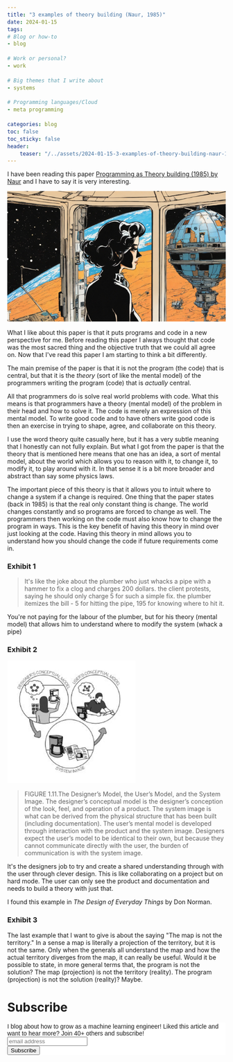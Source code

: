 ```yaml
---
title: "3 examples of theory building (Naur, 1985)"
date: 2024-01-15
tags:
# Blog or how-to
- blog

# Work or personal?
- work

# Big themes that I write about
- systems

# Programming languages/Cloud
- meta programming

categories: blog
toc: false
toc_sticky: false
header:
    teaser: "/../assets/2024-01-15-3-examples-of-theory-building-naur-1985/thumbnail.png"
---
```

<!-- ctrl + alt + v -->

<!-- Checklist:
Title = insight
Interesting 1st sentence
Short and concise -->

<!-- Do the most annoying thing first: thumbnail creation -->

<!-- 1. interesting hook -->
I have been reading this paper [Programming as Theory building (1985) by Naur](https://pages.cs.wisc.edu/~remzi/Naur.pdf) and I have to say it is very interesting. 

![](/../assets/2024-01-15-3-examples-of-theory-building-naur-1985/2024-01-15-23-15-55.png)

What I like about this paper is that it puts programs and code in a new perspective for me. Before reading this paper I always thought that code was the most sacred thing and the objective truth that we could all agree on. Now that I've read this paper I am starting to think a bit differently.

The main premise of the paper is that it is not the program (the code) that is central, but that it is the *theory* (sort of like the mental model) of the programmers writing the program (code) that is *actually* central. 

All that programmers do is solve real world problems with code. What this means is that programmers have a theory (mental model) of the problem in their head and how to solve it. The code is merely an expression of this mental model. To write good code and to have others write good code is then an exercise in trying to shape, agree, and collaborate on this theory. 

I use the word theory quite casually here, but it has a very subtle meaning that I honestly can not fully explain. But what I got from the paper is that the theory that is mentioned here means that one has an idea, a sort of mental model, about the world which allows you to reason with it, to change it, to modify it, to play around with it. In that sense it is a bit more broader and abstract than say some physics laws. 

The important piece of this theory is that it allows you to intuit where to change a system if a change is required. One thing that the paper states (back in 1985) is that the real only constant thing is change. The world changes constantly and so programs are forced to change as well. The programmers then working on the code must also know how to change the program in ways. This is the key benefit of having this theory in mind over just looking at the code. Having this theory in mind allows you to understand how you should change the code if future requirements come in. 

### Exhibit 1

> It's like the joke about the plumber who just whacks a pipe with a hammer to fix a clog and charges 200 dollars. the client protests, saying he should only charge 5 for such a simple fix. the plumber itemizes the bill - 5 for hitting the pipe, 195 for knowing where to hit it.

You're not paying for the labour of the plumber, but for his theory (mental model) that allows him to understand where to modify the system (whack a pipe)


### Exhibit 2

![](/../assets/2024-01-15-3-examples-of-theory-building-naur-1985/2024-01-15-23-05-16.png)

> FIGURE 1.11.The Designer’s Model, the User’s Model, and the System Image. The designer’s conceptual model is the designer’s conception of the look, feel, and operation of a product. The system image is what can be derived from the physical structure that has been built (including documentation). The user’s mental model is developed through interaction with the product and the system image. Designers expect the user’s model to be identical to their own, but because they cannot communicate directly with the user, the burden of communication is with the system image.

It's the designers job to try and create a shared understanding through with the user through clever design. This is like collaborating on a project but on hard mode. The user can only see the product and documentation and needs to build a theory with just that.

I found this example in *The Design of Everyday Things* by Don Norman.

### Exhibit 3

The last example that I want to give is about the saying "The map is not the territory." In a sense a map is literally a projection of the territory, but it is not the same. Only when the generals all understand the map and how the actual territory diverges from the map, it can really be useful. Would it be possible to state, in more general terms that, the program is not the solution? The map (projection) is not the territory (reality). The program (projection) is not the solution (reality)? Maybe.

# Subscribe

<!-- Begin Mailchimp Signup Form -->
<link href="//cdn-images.mailchimp.com/embedcode/horizontal-slim-10_7.css" rel="stylesheet" type="text/css">
<style type="text/css">
#mc_embed_signup{background:#fff; clear:left; font:14px Helvetica,Arial,sans-serif; width:100%;}
/* Add your own Mailchimp form style overrides in your site stylesheet or in this style block.
    We recommend moving this block and the preceding CSS link to the HEAD of your HTML file. */
</style>
<div id="mc_embed_signup">
<form action="https://gmail.us3.list-manage.com/subscribe/post?u=92fe86c389878585bc87837e8&amp;id=50543deff9" method="post" id="mc-embedded-subscribe-form" name="mc-embedded-subscribe-form" class="validate" target="_blank" novalidate>
    <div id="mc_embed_signup_scroll">
<label for="mce-EMAIL">I blog about how to grow as a machine learning engineer! Liked this article and want to hear more? Join 40+ others and subscribe!</label>
<input type="email" value="" name="EMAIL" class="email" id="mce-EMAIL" placeholder="email address" required>
    <!-- real people should not fill this in and expect good things - do not remove this or risk form bot signups-->
    <div style="position: absolute; left: -5000px;" aria-hidden="true"><input type="text" name="b_92fe86c389878585bc87837e8_50543deff9" tabindex="-1" value=""></div>
    <div class="clear"><input type="submit" value="Subscribe" name="subscribe" id="mc-embedded-subscribe" class="button"></div>
    </div>
</form>
</div>
<!--End mc_embed_signup-->
    